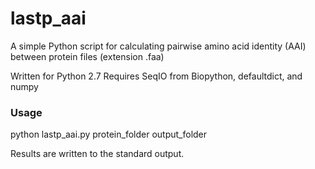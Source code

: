 # lastp_aai
A simple Python script for calculating pairwise amino acid identity (AAI) between protein files (extension .faa)

Written for Python 2.7
Requires SeqIO from Biopython, defaultdict, and numpy

### Usage
python lastp_aai.py protein_folder output_folder

Results are written to the standard output. 
